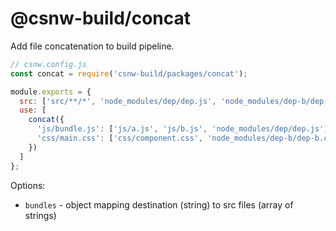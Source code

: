 # @csnw-build/concat

Add file concatenation to build pipeline.

```js
// csnw.config.js
const concat = require('csnw-build/packages/concat');

module.exports = {
  src: ['src/**/*', 'node_modules/dep/dep.js', 'node_modules/dep-b/dep-b.css']
  use: [
    concat({
      'js/bundle.js': ['js/a.js', 'js/b.js', 'node_modules/dep/dep.js'],
      'css/main.css': ['css/component.css', 'node_modules/dep-b/dep-b.css']
    })
  ]
};
```

Options:

* `bundles` - object mapping destination (string) to src files (array of strings)
